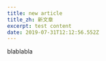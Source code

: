 ```yaml
---
title: new article
title_zh: 新文章
excerpt: test content
date: 2019-07-31T12:12:56.552Z
---
```

blablabla
